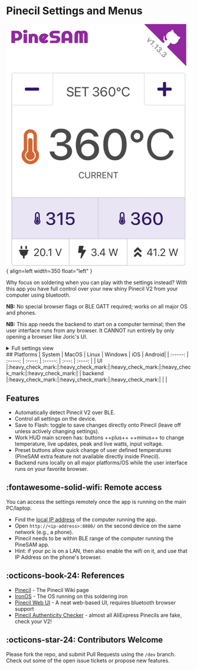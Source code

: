 # Pinecil Settings and Menus

![PineSAM Work View - Heads Up Display (HUD)](img/workHUD.png){ align=left width=350  float="left" }

Why focus on soldering when you can play with the settings instead? With this app you have full control over your new shiny Pinecil V2 from your computer using bluetooth.

**NB:** No special browser flags or BLE GATT required; works on all major OS and phones.

**NB:** This app needs the backend to start on a computer terminal; then the user interface runs from any browser. It CANNOT run entirely by only opening a browser like Joric's UI.

<div style="clear: both;"></div>

<details markdown>
  <summary>
    Full settings view
  </summary>
  ![Full Settings View](img/full_settings.png)
</details>

<div style="clear: both;"></div>
## Platforms
 | System  | MacOS   | Linux  | Windows | iOS   | Android|
 | :-----: | :-----: | :----: | :-----: | :---: | :----: |
 | UI      |:heavy_check_mark:|:heavy_check_mark:|:heavy_check_mark:|:heavy_check_mark:|:heavy_check_mark:|
 | backend |:heavy_check_mark:|:heavy_check_mark:|:heavy_check_mark:|       |         |

## Features

-  Automatically detect Pinecil V2 over BLE.
- Control all settings on the device.
-  Save to Flash: toggle to save changes directly onto Pinecil (leave off unless actively changing settings).
-  Work HUD main screen has: buttons ++plus++ ++minus++ to change temperature, live updates, peak and live watts, input voltage.
-  Preset buttons allow quick change of user defined temperatures (PineSAM extra feature not available directly inside Pinecil).
-  Backend runs locally on all major platforms/OS while the user interface runs on your favorite browser.


## :fontawesome-solid-wifi: Remote access

You can access the settings remotely once the app is running on the main PC/laptop.

* Find the [local IP address](https://lifehacker.com/how-to-find-your-local-and-external-ip-address-5833108) of the computer running the app.
* Open `http://<ip-address>:8080/` on the second device on the same network (e.g., a phone).
* Pinecil needs to be within BLE range of the computer running the PineSAM app.
* Hint: if your pc is on a LAN, then also enable the wifi on it, and use that IP Address on the phone's browser.


## :octicons-book-24: References

- [Pinecil](https://wiki.pine64.org/wiki/Pinecil) - The Pinecil Wiki page
- [IronOS](https://github.com/Ralim/IronOS) - The OS running on this soldering iron
- [Pinecil Web UI](https://github.com/joric/pinecil) - A neat web-based UI, requires bluetooth browser support
- [Pinecil Authenticity Checker](https://pinecil.pine64.org/) - almost all AliExpress Pinecils are fake, check your V2!

## :octicons-star-24: Contributors Welcome

Please fork the repo, and submit Pull Requests using the `/dev` branch. Check out some of the open issue tickets or propose new features.

